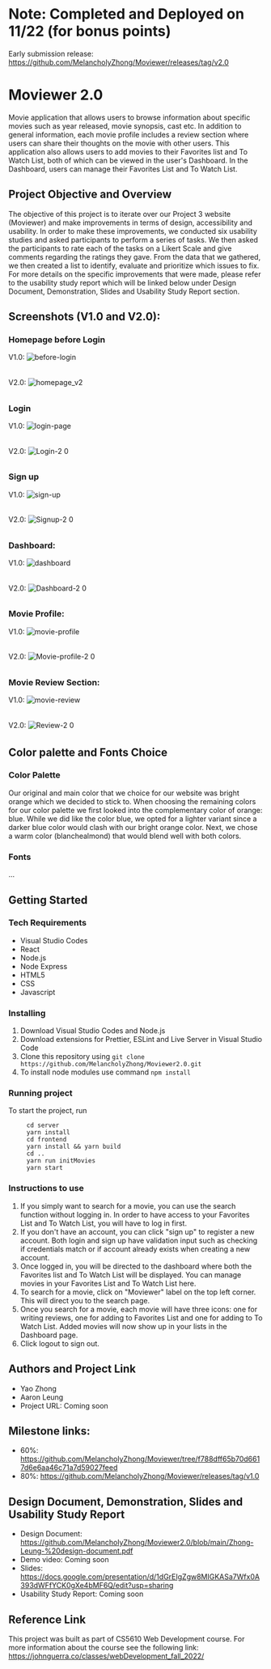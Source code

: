 # Note: Completed and Deployed on 11/22 (for bonus points)
Early submission release: https://github.com/MelancholyZhong/Moviewer/releases/tag/v2.0
# Moviewer 2.0

Movie application that allows users to browse information about specific movies such as year released, movie synopsis, cast etc.  In addition to general information, each movie profile includes a review section where users can share their thoughts on the movie with other users.  This application also allows users to add movies to their Favorites list and To Watch List, both of which can be viewed in the user's Dashboard.  In the Dashboard, users can manage their Favorites List and To Watch List.    

## Project Objective and Overview

The objective of this project is to iterate over our Project 3 website (Moviewer) and make improvements in terms of design, accessibility and usability. In order to make these improvements, we conducted six usability studies and asked participants to perform a series of tasks.  We then asked the participants to rate each of the tasks on a Likert Scale and give comments regarding the ratings they gave.  From the data that we gathered, we then created a list to identify, evaluate and prioritize which issues to fix.  For more details on the specific improvements that were made, please refer to the usability study report which will be linked below under Design Document, Demonstration, Slides and Usability Study Report section.      

## Screenshots (V1.0 and V2.0):

### Homepage before Login
V1.0:
![before-login](https://user-images.githubusercontent.com/97815716/203131365-59c43d0e-d8e6-4cf7-bd6a-a293d9673480.png)
######
V2.0:
![homepage_v2](https://user-images.githubusercontent.com/97815716/206814556-5a1f1f66-6201-41ed-abd3-ddbab5af21cb.png)
######
######
### Login 
V1.0:
![login-page](https://user-images.githubusercontent.com/97815716/203131538-ebf26e60-f527-4a3a-91f1-af8029439a73.png)
######
V2.0:
![Login-2 0](https://user-images.githubusercontent.com/97815716/206814765-83175990-a5f5-4076-9c5d-dd5503935811.png)
######
######
### Sign up 
V1.0:
![sign-up](https://user-images.githubusercontent.com/97815716/203132497-5987515e-31c0-4569-91fd-948178311069.png)
######
V2.0:
![Signup-2 0](https://user-images.githubusercontent.com/97815716/206814984-d68f3b85-30fb-4123-bb3d-4fa646189db2.png)
######
######
### Dashboard:
V1.0:
![dashboard](https://user-images.githubusercontent.com/97815716/203275926-ded885c8-1733-4f0e-8492-fc49b6e9041d.png)
######
V2.0:
![Dashboard-2 0](https://user-images.githubusercontent.com/97815716/206816419-49224543-abd6-4f4b-9b65-9b191a815902.png)
######
######
### Movie Profile:
V1.0:
![movie-profile](https://user-images.githubusercontent.com/97815716/203132047-d646d465-05a8-4a34-8178-60feb19c6859.png)
######
V2.0:
![Movie-profile-2 0](https://user-images.githubusercontent.com/97815716/206818041-e6c804e0-8843-469a-9963-4350c9aa8aed.png)
######
######
### Movie Review Section:
V1.0:
![movie-review](https://user-images.githubusercontent.com/97815716/203132162-6e341736-65e5-4a5e-bf09-b485e36137aa.png)
######
V2.0:
![Review-2 0](https://user-images.githubusercontent.com/97815716/206818047-f4dabe93-7785-4a09-9fbf-f97bd73fb765.png)
######

## Color palette and Fonts Choice
### Color Palette
Our original and main color that we choice for our website was bright orange which we decided to stick to.  When choosing the remaining colors for our color palette we first looked into the complementary color of orange: blue.  While we did like the color blue, we opted for a lighter variant since a darker blue color would clash with our bright orange color.  Next, we chose a warm color (blanchealmond) that would blend well with both colors.

### Fonts
...

## Getting Started

### Tech Requirements

- Visual Studio Codes
- React
- Node.js
- Node Express
- HTML5
- CSS
- Javascript

### Installing

1. Download Visual Studio Codes and Node.js
2. Download extensions for Prettier, ESLint and Live Server in Visual Studio Code
3. Clone this repository using `git clone https://github.com/MelancholyZhong/Moviewer2.0.git`
4. To install node modules use command `npm install`

### Running project

To start the project, run

```
     cd server
     yarn install
     cd frontend
     yarn install && yarn build
     cd ..
     yarn run initMovies
     yarn start
```

### Instructions to use

1. If you simply want to search for a movie, you can use the search function without logging in. In order to have access to your Favorites List and To Watch List, you will have to log in first.
2. If you don't have an account, you can click "sign up" to register a new account. Both login and sign up have validation input such as checking if credentials match or if account already exists when creating a new account.
3. Once logged in, you will be directed to the dashboard where both the Favorites list and To Watch List will be displayed.  You can manage movies in your Favorites List and To Watch List here.
4. To search for a movie, click on "Moviewer" label on the top left corner.  This will direct you to the search page. 
5. Once you search for a movie, each movie will have three icons: one for writing reviews, one for adding to Favorites List and one for adding to To Watch List.  Added movies will now show up in your lists in the Dashboard page.
5. Click logout to sign out.

## Authors and Project Link

- Yao Zhong
- Aaron Leung
- Project URL: Coming soon

## Milestone links:

- 60%: https://github.com/MelancholyZhong/Moviewer/tree/f788dff65b70d6617d6e6aa46c71a7d59027feed
- 80%: https://github.com/MelancholyZhong/Moviewer/releases/tag/v1.0


## Design Document, Demonstration, Slides and Usability Study Report

- Design Document: https://github.com/MelancholyZhong/Moviewer2.0/blob/main/Zhong-Leung-%20design-document.pdf
- Demo video: Coming soon
- Slides: https://docs.google.com/presentation/d/1dGrEIgZgw8MIGKASa7Wfx0A393dWFfYCK0gXe4bMF6Q/edit?usp=sharing
- Usability Study Report: Coming soon

## Reference Link

This project was built as part of CS5610 Web Development course. For more information about the course see the following link:
https://johnguerra.co/classes/webDevelopment_fall_2022/
